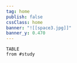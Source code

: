 ```yaml
---
tag: home
publish: false
cssClass: home
banner: "![[space3.jpg]]"
banner_y: 0.470
---
```

```dataview
TABLE
from #study 
```